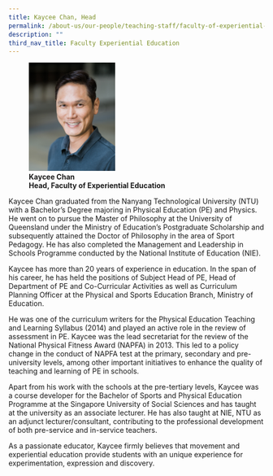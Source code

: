 ```yaml
---
title: Kaycee Chan, Head
permalink: /about-us/our-people/teaching-staff/faculty-of-experiential-education/kaycee-chan/
description: ""
third_nav_title: Faculty Experiential Education
---
```

<figure>
<img style="width:40%" src="/images/kayceechan.jpg">
<figcaption> <strong>Kaycee Chan<br>
Head, Faculty of Experiential Education</strong> </figcaption>
</figure>

Kaycee Chan graduated from the Nanyang Technological University (NTU) with a Bachelor’s Degree majoring in Physical Education (PE) and Physics. He went on to pursue the Master of Philosophy at the University of Queensland under the Ministry of Education’s Postgraduate Scholarship and subsequently attained the Doctor of Philosophy in the area of Sport Pedagogy. He has also completed the Management and Leadership in Schools Programme conducted by the National Institute of Education (NIE).  
  
Kaycee has more than 20 years of experience in education. In the span of his career, he has held the positions of Subject Head of PE, Head of Department of PE and Co-Curricular Activities as well as Curriculum Planning Officer at the Physical and Sports Education Branch, Ministry of Education.  
  
He was one of the curriculum writers for the Physical Education Teaching and Learning Syllabus (2014) and played an active role in the review of assessment in PE. Kaycee was the lead secretariat for the review of the National Physical Fitness Award (NAPFA) in 2013. This led to a policy change in the conduct of NAPFA test at the primary, secondary and pre- university levels, among other important initiatives to enhance the quality of teaching and learning of PE in schools.  
  
Apart from his work with the schools at the pre-tertiary levels, Kaycee was a course developer for the Bachelor of Sports and Physical Education Programme at the Singapore University of Social Sciences and has taught at the university as an associate lecturer. He has also taught at NIE, NTU as an adjunct lecturer/consultant, contributing to the professional development of both pre-service and in-service teachers.  
  
As a passionate educator, Kaycee firmly believes that movement and experiential education provide students with an unique experience for experimentation, expression and discovery.